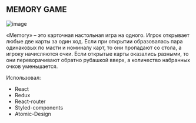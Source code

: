 ## MEMORY GAME

![image](https://user-images.githubusercontent.com/21359701/37557518-8ee51888-2a27-11e8-89fc-c612919b107c.png)

«Memory» – это карточная настольная игра на одного. Игрок открывает любые две карты за один ход. Если при открытии образовалась пара одинаковых по масти и номиналу карт, то они пропадают со стола, а игроку начисляются очки. Если открытые карты оказались разными, то они переворачивают обратно рубашкой вверх, а количество набранных очков уменьшается.


Использовал:
- React
- Redux
- React-router
- Styled-components
- Atomic-Design
